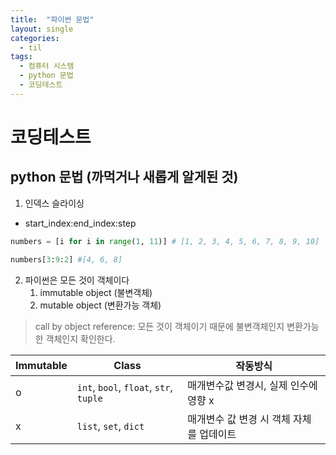 ```yaml
---
title:  "파이썬 문법"
layout: single
categories:
  - til
tags:
  - 컴퓨터 시스템
  - python 문법
  - 코딩테스트
---
```


# 코딩테스트

## python 문법 (까먹거나 새롭게 알게된 것)
1. 인덱스 슬라이싱
- start_index:end_index:step

```python
numbers = [i for i in range(1, 11)] # [1, 2, 3, 4, 5, 6, 7, 8, 9, 10]

numbers[3:9:2] #[4, 6, 8]
```

2. 파이썬은 모든 것이 객체이다
   1. immutable object (불변객체)
   2. mutable object (변환가능 객체)

> call by object reference: 모든 것이 객체이기 때문에 불변객체인지 변환가능한 객체인지 확인한다.

|Immutable|Class|작동방식|
|-|-|-|
|o|`int`, `bool`, `float`, `str`, `tuple`|매개변수값 변경시, 실제 인수에 영향 x|
|x|`list`, `set`, `dict`|매개변수 값 변경 시 객체 자체를 업데이트|


